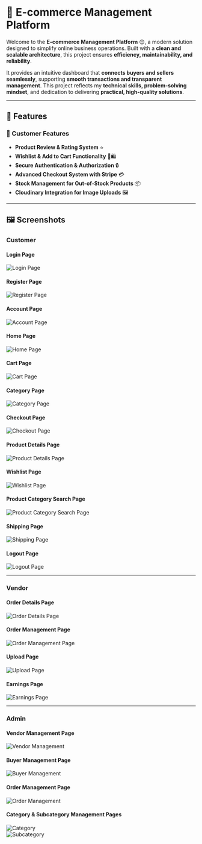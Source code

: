 # 📌 E-commerce Management Platform

Welcome to the **E-commerce Management Platform** 😊, a modern solution designed to simplify online business operations. Built with a **clean and scalable architecture**, this project ensures **efficiency, maintainability, and reliability**.

It provides an intuitive dashboard that **connects buyers and sellers seamlessly**, supporting **smooth transactions and transparent management**. This project reflects my **technical skills, problem-solving mindset**, and dedication to delivering **practical, high-quality solutions**.

---

## 🚀 Features

### 🛒 Customer Features
- **Product Review & Rating System** ⭐  
- **Wishlist & Add to Cart Functionality** 💖🛍️  
- **Secure Authentication & Authorization** 🔒  
- **Advanced Checkout System with Stripe** 💳  
- **Stock Management for Out-of-Stock Products** 📦  
- **Cloudinary Integration for Image Uploads** 🖼️  

---

## 🖼 Screenshots

### Customer
#### Login Page
![Login Page](https://github.com/minhkhoiv12/Ecommerce_App/blob/main/Frontend/assets/khach%20hang/login.png)

#### Register Page
![Register Page](https://github.com/minhkhoiv12/Ecommerce_App/blob/main/Frontend/assets/khach%20hang/dang%20ky.png)

#### Account Page
![Account Page](https://github.com/minhkhoiv12/Ecommerce_App/blob/main/Frontend/assets/khach%20hang/account.png)

#### Home Page
![Home Page](https://github.com/minhkhoiv12/Ecommerce_App/blob/main/Frontend/assets/khach%20hang/trang%20ch%E1%BB%A7.png)

#### Cart Page
![Cart Page](https://github.com/minhkhoiv12/Ecommerce_App/blob/main/Frontend/assets/khach%20hang/Gi%E1%BB%8F%20h%C3%A0ng.png)

#### Category Page
![Category Page](https://github.com/minhkhoiv12/Ecommerce_App/blob/main/Frontend/assets/khach%20hang/Ph%C3%A2n%20lo%E1%BA%A1i%20danh%20m%E1%BB%A5c.png)

#### Checkout Page
![Checkout Page](https://github.com/minhkhoiv12/Ecommerce_App/blob/main/Frontend/assets/khach%20hang/Thanh%20to%C3%A1n.png)

#### Product Details Page
![Product Details Page](https://github.com/minhkhoiv12/Ecommerce_App/blob/main/Frontend/assets/khach%20hang/chi%20ti%E1%BA%BFt%20s%E1%BA%A3n%20ph%E1%BA%A9m.png)

#### Wishlist Page
![Wishlist Page](https://github.com/minhkhoiv12/Ecommerce_App/blob/main/Frontend/assets/khach%20hang/y%C3%AAu%20th%C3%ADch.png)

#### Product Category Search Page
![Product Category Search Page](https://github.com/minhkhoiv12/Ecommerce_App/blob/main/Frontend/assets/khach%20hang/T%C3%ACm%20ki%E1%BA%BFm%20theo%20lo%E1%BA%A1i%20s%E1%BA%A3n%20ph%E1%BA%A9m.png)

#### Shipping Page
![Shipping Page](https://github.com/minhkhoiv12/Ecommerce_App/blob/main/Frontend/assets/khach%20hang/v%E1%BA%ADn%20chuy%E1%BB%83n.png)

#### Logout Page
![Logout Page](https://github.com/minhkhoiv12/Ecommerce_App/blob/main/Frontend/assets/khach%20hang/dang%20xuat.png)

---

### Vendor
#### Order Details Page
![Order Details Page](https://github.com/minhkhoiv12/Ecommerce_App/blob/main/Frontend/assets/vendor/chi%20ti%E1%BA%BFt%20%C4%91%C6%A1n%20h%C3%A0ng.png)

#### Order Management Page
![Order Management Page](https://github.com/minhkhoiv12/Ecommerce_App/blob/main/Frontend/assets/vendor/quan%20ly%20%C4%91%C6%A1n%20h%C3%A0ng.png)

#### Upload Page
![Upload Page](https://github.com/minhkhoiv12/Ecommerce_App/blob/main/Frontend/assets/vendor/upload.png)

#### Earnings Page
![Earnings Page](https://github.com/minhkhoiv12/Ecommerce_App/blob/main/Frontend/assets/vendor/doanh%20thu.png)

---

### Admin
#### Vendor Management Page
![Vendor Management](https://github.com/minhkhoiv12/Ecommerce_App/blob/main/Frontend/assets/admin/qu%E1%BA%A3n%20l%C3%BD%20ng%C6%B0%E1%BB%9Di%20b%C3%A1n.png)

#### Buyer Management Page
![Buyer Management](https://github.com/minhkhoiv12/Ecommerce_App/blob/main/Frontend/assets/admin/qu%E1%BA%A3n%20l%C3%BD%20ng%C6%B0%E1%BB%9Di%20mua.png)

#### Order Management Page
![Order Management](https://github.com/minhkhoiv12/Ecommerce_App/blob/main/Frontend/assets/admin/qu%E1%BA%A3n%20l%C3%BD%20%C4%91%C6%A1n%20h%C3%A0ng.png)

#### Category & Subcategory Management Pages
![Category](https://github.com/minhkhoiv12/Ecommerce_App/blob/main/Frontend/assets/admin/qu%E1%BA%A3n%20l%C3%BD%20danh%20m%E1%BB%A5c.png)  
![Subcategory](https://github.com/minhkhoiv12/Ecommerce_App/blob/main/Frontend/assets/admin/qu%E1%BA%A3n%20l%C3%BD%20danh%20m%E1%BB%A5c%20con.png)
